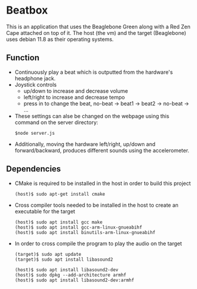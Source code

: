 # Beatbox
 
This is an application that uses the Beaglebone Green along with a Red Zen Cape attached on top of it. The host (the vm) and the target (Beaglebone) uses debian 11.8 as their operating systems.

## Function 

- Continuously play a beat which is outputted from the hardware's headphone jack.
- Joystick controls
  - up/down to increase and decrease volume
  - left/right to increase and decrease tempo
  - press in to change the beat, no-beat -> beat1 -> beat2 -> no-beat -> ...
- These settings can alse be changed on the webpage using this command on the server directory:
    ```
  $node server.js
- Additionally, moving the hardware left/right, up/down and forward/backward, produces different sounds using the accelerometer.

## Dependencies
- CMake is required to be installed in the host in order to build this project
  ```
  (host)$ sudo apt-get install cmake 
  ```
- Cross compiler tools needed to be installed in the host to create an executable for the target
  ```
  (host)$ sudo apt install gcc make
  (host)$ sudo apt install gcc-arm-linux-gnueabihf
  (host)$ sudo apt install binutils-arm-linux-gnueabihf
  ```
- In order to cross compile the program to play the audio on the target
  ```
  (target)$ sudo apt update
  (target)$ sudo apt install libasound2
  ```
  ```
  (host)$ sudo apt install libasound2-dev
  (host)$ sudo dpkg --add-architecture armhf
  (host)$ sudo apt install libasound2-dev:armhf
  ```
